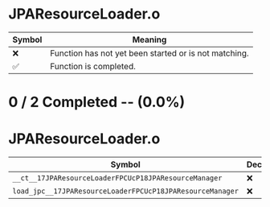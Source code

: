 # JPAResourceLoader.o
| Symbol | Meaning 
| ------------- | ------------- 
| :x: | Function has not yet been started or is not matching. 
| :white_check_mark: | Function is completed. 


# 0 / 2 Completed -- (0.0%)
# JPAResourceLoader.o
| Symbol | Decompiled? |
| ------------- | ------------- |
| `__ct__17JPAResourceLoaderFPCUcP18JPAResourceManager` | :x: |
| `load_jpc__17JPAResourceLoaderFPCUcP18JPAResourceManager` | :x: |
